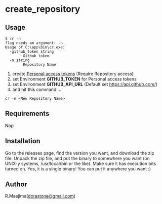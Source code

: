 # create_repository

## Usage
```
$ cr -n
flag needs an argument: -n
Usage of C:\app\bin\cr.exe:
  -github_token string
        Github token
  -n string
        Repository Name
```
1. create [Personal access tokens](https://github.com/settings/tokens) (Require Repository access)  
2. set Environment **GITHUB_TOKEN** for Personal access tokens
3. set Environment **GITHUB_API_URL** (Default set https://api.github.com/)
4. and hit this command....

`cr -n <New Repository Name>`

## Requirements
Nop

## Installation
Go to the releases page, find the version you want, and download the zip file. Unpack the zip file, and put the binary to somewhere you want (on UNIX-y systems, /usr/local/bin or the like). Make sure it has execution bits turned on. Yes, it is a single binary! You can put it anywhere you want :)

## Author
R.Maejima(dorastone@gmail.com)
